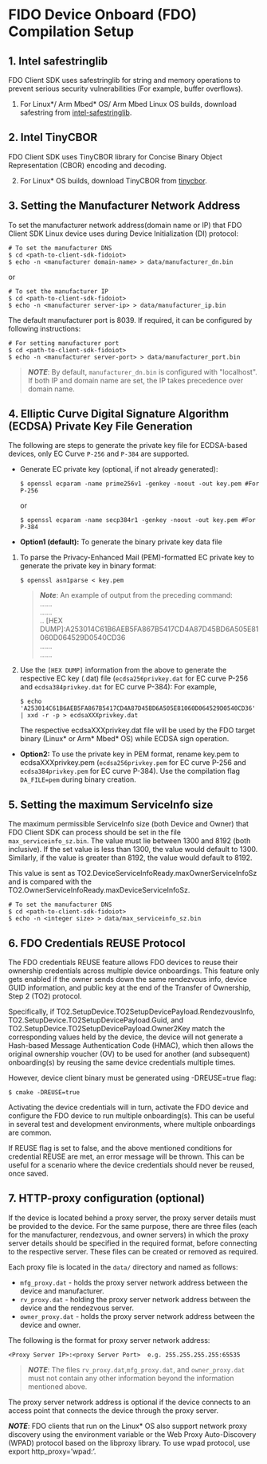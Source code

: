 # FIDO Device Onboard (FDO) Compilation Setup
<a name="safestring"></a>
## 1. Intel safestringlib
FDO Client SDK uses safestringlib for string and memory operations to prevent serious security vulnerabilities (For example, buffer overflows).

1. For Linux*/ Arm Mbed* OS/ Arm Mbed Linux OS builds, download safestring from <a href="https://github.com/intel/safestringlib">intel-safestringlib</a>.

<a name="tinycbor"></a>
## 2. Intel TinyCBOR
FDO Client SDK uses TinyCBOR library for Concise Binary Object Representation (CBOR) encoding and decoding.

2. For Linux* OS builds, download TinyCBOR from <a href="https://github.com/intel/tinycbor">tinycbor</a>.

<a name="manuf_addr"></a>
## 3. Setting the Manufacturer Network Address
To set the manufacturer network address(domain name or IP) that FDO Client SDK Linux device uses during Device Initialization (DI) protocol:

```shell
# To set the manufacturer DNS
$ cd <path-to-client-sdk-fidoiot>
$ echo -n <manufacturer domain-name> > data/manufacturer_dn.bin
```
or

```shell
# To set the manufacturer IP
$ cd <path-to-client-sdk-fidoiot>
$ echo -n <manufacturer server-ip> > data/manufacturer_ip.bin
```

The default manufacturer port is 8039. If required, it can be configured by following instructions:

```shell
# For setting manufacturer port
$ cd <path-to-client-sdk-fidoiot>
$ echo -n <manufacturer server-port> > data/manufacturer_port.bin
```

> ***NOTE***: By default, `manufacturer_dn.bin` is configured with "localhost". If both IP and domain name are set, the IP takes precedence over domain name.

<a name="ecdsa_priv"></a>
## 4. Elliptic Curve Digital Signature Algorithm (ECDSA) Private Key File Generation
The following are steps to generate the private key file for ECDSA-based devices, only EC Curve `P-256` and `P-384` are supported.

*  Generate EC private key (optional, if not already generated):
   ```shell
   $ openssl ecparam -name prime256v1 -genkey -noout -out key.pem #For P-256
   ```
   or
   ```shell
   $ openssl ecparam -name secp384r1 -genkey -noout -out key.pem #For P-384
   ```

*   **Option1 (default):** To generate the binary private key data file

1. To parse the Privacy-Enhanced Mail (PEM)-formatted EC private key to generate the private key in binary format:
   ```shell
   $ openssl asn1parse < key.pem
   ```
   > ***Note***: An example of output from the preceding command: <br>
     ...... <br>
     ...... <br>
     .. [HEX DUMP]:A253014C61B6AEB5FA867B5417CD4A87D45BD6A505E81060D064529D0540CD36<br>
     ...... <br>
     ...... <br>

2. Use the `[HEX DUMP]` information from the above to generate the respective EC key (.dat) file (`ecdsa256privkey.dat` for EC curve P-256 and `ecdsa384privkey.dat` for EC curve P-384):
	For example,
   ```shell
   $ echo 'A253014C61B6AEB5FA867B5417CD4A87D45BD6A505E81060D064529D0540CD36' | xxd -r -p > ecdsaXXXprivkey.dat
   ```

   The respective ecdsaXXXprivkey.dat file will be used by the FDO target binary (Linux* or Arm* Mbed* OS) while ECDSA sign operation.
   

* **Option2:** To use the private key in PEM format, rename key.pem to ecdsaXXXprivkey.pem (`ecdsa256privkey.pem` for EC curve P-256 and `ecdsa384privkey.pem` for EC curve P-384). Use the compilation flag `DA_FILE=pem` during binary creation.

## 5.  Setting the maximum ServiceInfo size

The maximum permissible ServiceInfo size (both Device and Owner) that FDO Client SDK can process should be set in the file `max_serviceinfo_sz.bin`. The value must lie between 1300 and 8192 (both inclusive). If the set value is less than 1300, the value would default to 1300. Similarly, if the value is greater than 8192, the value would default to 8192.

This value is sent as TO2.DeviceServiceInfoReady.maxOwnerServiceInfoSz and is compared with the TO2.OwnerServiceInfoReady.maxDeviceServiceInfoSz.

```shell
# To set the manufacturer DNS
$ cd <path-to-client-sdk-fidoiot>
$ echo -n <integer size> > data/max_serviceinfo_sz.bin
```

## 6.  FDO Credentials REUSE Protocol

The FDO credentials REUSE feature allows FDO devices to reuse their ownership credentials across multiple device onboardings. This feature only gets enabled if the owner sends down the same rendezvous info, device GUID information, and public key at the end of the Transfer of Ownership, Step 2 (TO2) protocol.

Specifically, if TO2.SetupDevice.TO2SetupDevicePayload.RendezvousInfo, TO2.SetupDevice.TO2SetupDevicePayload.Guid, and TO2.SetupDevice.TO2SetupDevicePayload.Owner2Key match the corresponding values held by the device, the device will not generate a Hash-based Message Authentication Code (HMAC), which then allows the original ownership voucher (OV) to be used for another (and subsequent) onboarding(s) by reusing the same device credentials multiple times.

However, device client binary must be generated using -DREUSE=true flag:

```shell
$ cmake -DREUSE=true
```
Activating the device credentials will in turn, activate the FDO device and configure the FDO device to run multiple onboarding(s). This can be useful in several test and development environments, where multiple onboardings are common.

If REUSE flag is set to false, and the above mentioned conditions for credential REUSE are met, an error message will be thrown. This can be useful for a scenario where the device credentials should never be reused, once saved.

<a name="http_proxy"></a>
## 7. HTTP-proxy configuration (optional)
If the device is located behind a proxy server, the proxy server details must be provided to the device. For the same purpose, there are three files (each for the manufacturer, rendezvous, and owner servers) in which the proxy server details should be specified in the required format, before connecting to the respective server. These files can be created or removed as required.

Each proxy file is located in the `data/` directory and named as follows:

* `mfg_proxy.dat` - holds the proxy server network address between the device and manufacturer.
* `rv_proxy.dat` - holding the proxy server network address between the device and the rendezvous server.
* `owner_proxy.dat` - holds the proxy server network address between the device and owner.

The following is the format for proxy server network address:

    <Proxy Server IP>:<proxy Server Port>  e.g. 255.255.255.255:65535

> ***NOTE***: The files `rv_proxy.dat`,`mfg_proxy.dat`, and `owner_proxy.dat` must not contain any other information beyond the information mentioned above.

The proxy server network address is optional if the device connects to an access point that connects the device through the proxy server.

***NOTE***:  FDO clients that run on the Linux* OS also support network proxy discovery using the environment variable or the Web Proxy Auto-Discovery (WPAD) protocol based on the libproxy library. To use wpad protocol, use export http_proxy=’wpad:’.
